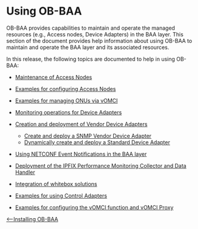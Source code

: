 
<a id="using" />

Using OB-BAA
=================

OB-BAA provides capabilities to maintain and operate the managed
resources (e.g., Access nodes, Device Adapters) in the BAA layer. This
section of the document provides help information about using OB-BAA to
maintain and operate the BAA layer and its associated resources. 

In this release, the following topics are documented to help in using
OB-BAA:

-   [Maintenance of Access Nodes](man/index.md#man)

-   [Examples for configuring Access Nodes](can/index.md#can)

-   [Examples for managing ONUs via vOMCI](vomci_onu/index.md#vomci_onu)

-   [Monitoring operations for Device Adapters](mda/index.md#mda)

-   [Creation and deployment of Vendor Device Adapters](dvda/index.md#dvda)
	-   [Create and deploy a SNMP Vendor Device Adapter](snmpvda/index.md#snmpvda)
	-   [Dynamically create and deploy a Standard Device Adapter](sda/index.md#sda)

-   [Using NETCONF Event Notifications in the BAA layer](notif/index.md#notif)

-   [Deployment of the IPFIX Performance Monitoring Collector and Data Handler](ipfixpm/index.md#ipfixpmc)

-   [Integration of whitebox solutions](wbs/index.md#wbs)

-   [Examples for using Control Adapters](control_relay/index.md#using_control_adapter)

-   [Examples for configuring the vOMCI function and vOMCI Proxy](vomci_func_proxy/index.md#vomci_func_proxy)

[<--Installing OB-BAA](../installing/index.md#installing)
